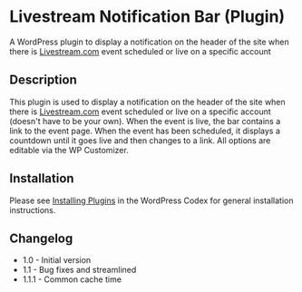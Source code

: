Livestream Notification Bar (Plugin)
==========================

A WordPress plugin to display a notification on the header of the site when there is [Livestream.com](http://livestream.com) event scheduled or live on a specific account 

Description
-----------

This plugin is used to display a notification on the header of the site when there is [Livestream.com](http://livestream.com) event scheduled or live on a specific account (doesn't have to be your own). When the event is live, the bar contains a link to the event page. When the event has been scheduled, it displays a countdown until it goes live and then changes to a link. All options are editable via the WP Customizer.

Installation
------------

Please see [Installing Plugins](http://codex.wordpress.org/Managing_Plugins#Installing_Plugins) in the WordPress Codex for general installation instructions.

Changelog
---------

* 1.0   - Initial version
* 1.1   - Bug fixes and streamlined
* 1.1.1 - Common cache time